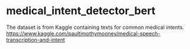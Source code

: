 # medical_intent_detector_bert

The dataset is from Kaggle containing texts for common medical intents.  https://www.kaggle.com/paultimothymooney/medical-speech-transcription-and-intent
